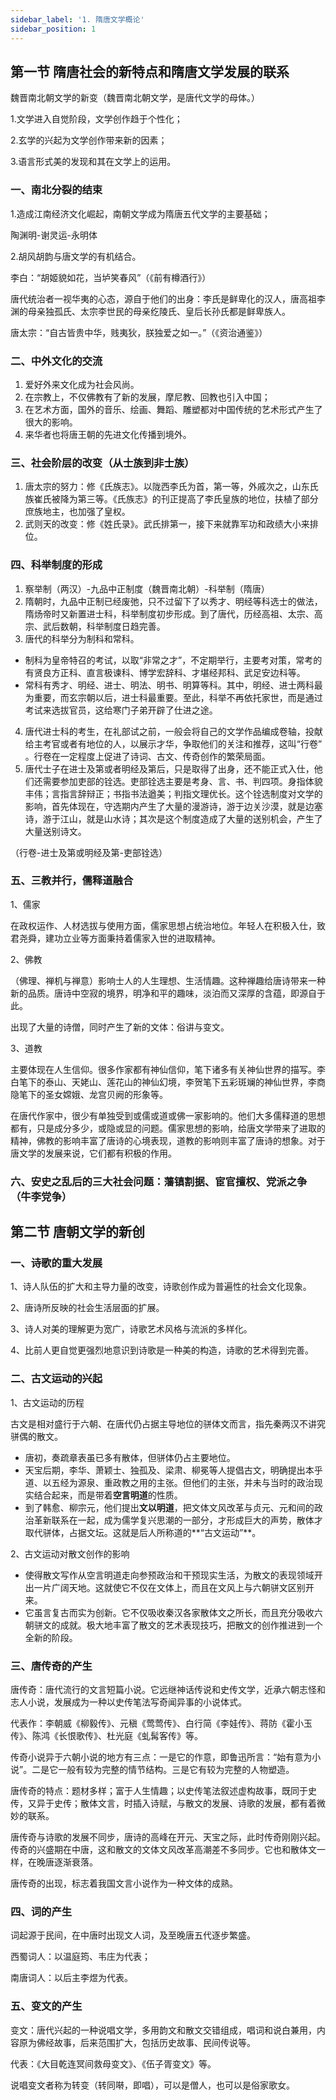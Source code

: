 ```yaml
---
sidebar_label: '1. 隋唐文学概论'
sidebar_position: 1
---
```


## 第一节 隋唐社会的新特点和隋唐文学发展的联系

魏晋南北朝文学的新变（魏晋南北朝文学，是唐代文学的母体。）

1.文学进入自觉阶段，文学创作趋于个性化；

2.玄学的兴起为文学创作带来新的因素；

3.语言形式美的发现和其在文学上的运用。

### 一、南北分裂的结束

1.造成江南经济文化崛起，南朝文学成为隋唐五代文学的主要基础；

陶渊明-谢灵运-永明体

2.胡风胡韵与唐文学的有机结合。

李白：“胡姬貌如花，当垆笑春风”（《前有樽酒行》）

唐代统治者一视华夷的心态，源自于他们的出身：李氏是鲜卑化的汉人，唐高祖李渊的母亲独孤氏、太宗李世民的母亲纥陵氏、皇后长孙氏都是鲜卑族人。

唐太宗：“自古皆贵中华，贱夷狄，朕独爱之如一。”（《资治通鉴》）

### 二、中外文化的交流

1. 爱好外来文化成为社会风尚。
2. 在宗教上，不仅佛教有了新的发展，摩尼教、回教也引入中国；
3. 在艺术方面，国外的音乐、绘画、舞蹈、雕塑都对中国传统的艺术形式产生了很大的影响。
4. 来华者也将唐王朝的先进文化传播到境外。

### 三、社会阶层的改变（从士族到非士族）

1. 唐太宗的努力：修《氏族志》。以陇西李氏为首，第一等，外戚次之，山东氏族崔氏被降为第三等。《氏族志》的刊正提高了李氏皇族的地位，扶植了部分庶族地主，也加强了皇权。
2. 武则天的改变：修《姓氏录》。武氏排第一，接下来就靠军功和政绩大小来排位。

### 四、科举制度的形成

1. 察举制（两汉）-九品中正制度（魏晋南北朝）-科举制（隋唐）
2. 隋朝时，九品中正制已经废弛，只不过留下了以秀才、明经等科选士的做法，隋炀帝时又新置进士科，科举制度初步形成。到了唐代，历经高祖、太宗、高宗、武后数朝，科举制度日趋完善。
3. 唐代的科举分为制科和常科。

- 制科为皇帝特召的考试，以取“非常之才”，不定期举行，主要考对策，常考的有贤良方正科、直言极谏科、博学宏辞科、才堪经邦科、武足安边科等。
- 常科有秀才、明经、进士、明法、明书、明算等科。其中，明经、进士两科最为重要，而玄宗朝以后，进士科最重要。至此，科举不再依托家世，而是通过考试来选拔官员，这给寒门子弟开辟了仕进之途。

4. 唐代进士科的考生，在礼部试之前，一般会将自己的文学作品编成卷轴，投献给主考官或者有地位的人，以展示才华，争取他们的关注和推荐，这叫“行卷” 。行卷在一定程度上促进了诗词、古文、传奇创作的繁荣局面。 
5. 唐代士子在进士及第或者明经及第后，只是取得了出身，还不能正式入仕，他们还需要参加吏部的铨选。吏部铨选主要是考身、言、书、判四项。身指体貌丰伟；言指言辞辩正；书指书法遒美；判指文理优长。这个铨选制度对文学的影响，首先体现在，守选期内产生了大量的漫游诗，游于边关沙漠，就是边塞诗，游于江山，就是山水诗；其次是这个制度造成了大量的送别机会，产生了大量送别诗文。

（行卷-进士及第或明经及第-吏部铨选）

### 五、三教并行，儒释道融合

1、儒家

在政权运作、人材选拔与使用方面，儒家思想占统治地位。年轻人在积极入仕，致君尧舜，建功立业等方面秉持着儒家入世的进取精神。

2、佛教

（佛理、禅机与禅意）影响士人的人生理想、生活情趣。这种禅趣给唐诗带来一种新的品质。唐诗中空寂的境界，明净和平的趣味，淡泊而又深厚的含蕴，即源自于此。

出现了大量的诗僧，同时产生了新的文体：俗讲与变文。

3、道教

主要体现在人生信仰。很多作家都有神仙信仰，笔下诸多有关神仙世界的描写。李白笔下的泰山、天姥山、莲花山的神仙幻境，李贺笔下五彩斑斓的神仙世界，李商隐笔下的圣女嫦娥、龙宫贝阙的形象等。

在唐代作家中，很少有单独受到或儒或道或佛一家影响的。他们大多儒释道的思想都有，只是成分多少，或隐或显的问题。儒家思想的影响，给唐文学带来了进取的精神，佛教的影响丰富了唐诗的心境表现，道教的影响则丰富了唐诗的想象。对于唐文学的发展来说，它们都有积极的作用。

### 六、安史之乱后的三大社会问题：藩镇割据、宦官擅权、党派之争（牛李党争）

## 第二节 唐朝文学的新创

### 一、诗歌的重大发展

1、诗人队伍的扩大和主导力量的改变，诗歌创作成为普遍性的社会文化现象。

2、唐诗所反映的社会生活层面的扩展。

3、诗人对美的理解更为宽广，诗歌艺术风格与流派的多样化。

4、比前人更自觉更强烈地意识到诗歌是一种美的构造，诗歌的艺术得到完善。

### 二、古文运动的兴起

1、古文运动的历程

古文是相对盛行于六朝、在唐代仍占据主导地位的骈体文而言，指先秦两汉不讲究骈偶的散文。

- 唐初，奏疏章表虽已多有散体，但骈体仍占主要地位。
- 天宝后期，李华、萧颖士、独孤及、梁肃、柳冕等人提倡古文，明确提出本乎道、以五经为源泉、重政教之用的主张。但他们的主张，并未与当时的政治现实结合起来，而是带着**空言明道**的性质。
- 到了韩愈、柳宗元，他们提出**文以明道**，把文体文风改革与贞元、元和间的政治革新联系在一起，成为儒学复兴思潮的一部分，才形成巨大的声势，散体才取代骈体，占据文坛。这就是后人所称道的**“古文运动”**。 

2、古文运动对散文创作的影响

- 使得散文写作从空言明道走向参预政治和干预现实生活，为散文的表现领域开出一片广阔天地。这就使它不仅在文体上，而且在文风上与六朝骈文区别开来。
- 它虽言复古而实为创新。它不仅吸收秦汉各家散体文之所长，而且充分吸收六朝骈文的成就。极大地丰富了散文的艺术表现技巧，把散文的创作推进到一个全新的阶段。 

### 三、唐传奇的产生

唐传奇：唐代流行的文言短篇小说。它远继神话传说和史传文学，近承六朝志怪和志人小说，发展成为一种以史传笔法写奇闻异事的小说体式。

代表作：李朝威《柳毅传》、元稹《莺莺传》、白行简《李娃传》、蒋防《霍小玉传》、陈鸿《长恨歌传》、杜光庭《虬髯客传》等。

传奇小说异于六朝小说的地方有三点：一是它的作意，即鲁迅所言：“始有意为小说”。二是它一般有较为完整的情节结构。三是它有较为完整的人物塑造。

唐传奇的特点：题材多样；富于人生情趣；以史传笔法叙述虚构故事，既同于史传，又异于史传；散体文言，时插入诗赋，与散文的发展、诗歌的发展，都有着微妙的联系。

唐传奇与诗歌的发展不同步，唐诗的高峰在开元、天宝之际，此时传奇刚刚兴起。传奇的兴盛期在中唐，这和散文的文体文风改革高潮差不多同步。它也和散体文一样，在晚唐逐渐衰落。

唐传奇的出现，标志着我国文言小说作为一种文体的成熟。

### 四、词的产生

词起源于民间，在中唐时出现文人词，及至晚唐五代逐步繁盛。

西蜀词人：以温庭筠、韦庄为代表；

南唐词人：以后主李煜为代表。

### 五、变文的产生

变文：唐代兴起的一种说唱文学，多用韵文和散文交错组成，唱词和说白兼用，内容原为佛经故事，后来范围扩大，包括历史故事、民间传说等。

代表：《大目乾连冥间救母变文》、《伍子胥变文》等。

说唱变文者称为转变（转同啭，即唱），可以是僧人，也可以是俗家歌女。